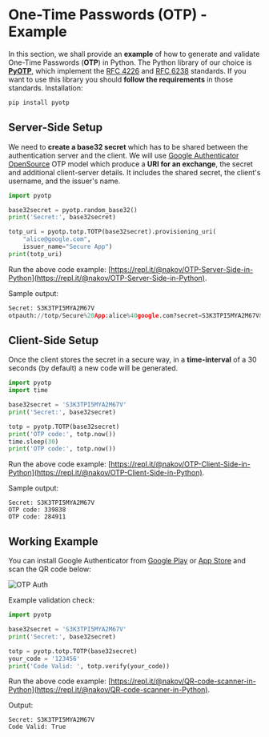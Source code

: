 # One-Time Passwords \(OTP\) - Example

In this section, we shall provide an **example** of how to generate and validate One-Time Passwords \(**OTP**\) in Python. The Python library of our choice is [**PyOTP**](https://github.com/pyauth/pyotp), which implement the [RFC 4226](https://tools.ietf.org/html/rfc4226) and [RFC 6238](https://tools.ietf.org/html/rfc6238) standards. If you want to use this library you should **follow the requirements** in those standards. Installation:

```python
pip install pyotp
```

## Server-Side Setup

We need to **create a base32 secret** which has to be shared between the authentication server and the client. We will use [Google Authenticator OpenSource](https://github.com/google/google-authenticator) OTP model which produce a **URI for an exchange**, the secret and additional client-server details. It includes the shared secret, the client's username, and the issuer's name.

```python
import pyotp

base32secret = pyotp.random_base32()
print('Secret:', base32secret)

totp_uri = pyotp.totp.TOTP(base32secret).provisioning_uri(
    "alice@google.com",
    issuer_name="Secure App")
print(totp_uri)
```

Run the above code example: [https://repl.it/@nakov/OTP-Server-Side-in-Python](https://repl.it/@nakov/OTP-Server-Side-in-Python).

Sample output:

```python
Secret: S3K3TPI5MYA2M67V
otpauth://totp/Secure%20App:alice%40google.com?secret=S3K3TPI5MYA2M67V&issuer=Secure%20App
```

## Client-Side Setup

Once the client stores the secret in a secure way, in a **time-interval** of a 30 seconds \(by default\) a new code will be generated.

```python
import pyotp
import time

base32secret = 'S3K3TPI5MYA2M67V'
print('Secret:', base32secret)

totp = pyotp.TOTP(base32secret)
print('OTP code:', totp.now())
time.sleep(30)
print('OTP code:', totp.now())
```

Run the above code example: [https://repl.it/@nakov/OTP-Client-Side-in-Python](https://repl.it/@nakov/OTP-Client-Side-in-Python).

Sample output:

```text
Secret: S3K3TPI5MYA2M67V
OTP code: 339838
OTP code: 284911
```

## Working Example

You can install Google Authenticator from [Google Play](https://play.google.com) or [App Store](http://appstore.com) and scan the QR code below:

![OTP Auth](../.gitbook/assets/one-time-passwords-otp-example-qr-code.png)

Example validation check:

```python
import pyotp

base32secret = 'S3K3TPI5MYA2M67V'
print('Secret:', base32secret)

totp = pyotp.totp.TOTP(base32secret)
your_code = '123456'
print('Code Valid: ', totp.verify(your_code))
```

Run the above code example: [https://repl.it/@nakov/QR-code-scanner-in-Python](https://repl.it/@nakov/QR-code-scanner-in-Python).

Output:

```text
Secret: S3K3TPI5MYA2M67V
Code Valid: True
```

